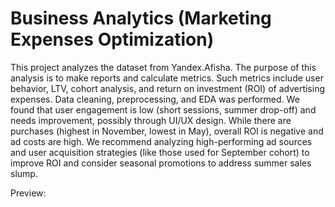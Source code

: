 # Business Analytics (Marketing Expenses Optimization)

This project analyzes the dataset from Yandex.Afisha. The purpose of this analysis is to make reports and calculate metrics. Such metrics include user behavior, LTV, cohort analysis, and return on investment (ROI) of advertising expenses. Data cleaning, preprocessing, and EDA was performed. We found that user engagement is low (short sessions, summer drop-off) and needs improvement, possibly through UI/UX design. While there are purchases (highest in November, lowest in May), overall ROI is negative and ad costs are high. We recommend analyzing high-performing ad sources and user acquisition strategies (like those used for September cohort) to improve ROI and consider seasonal promotions to address summer sales slump.

Preview:<br>

